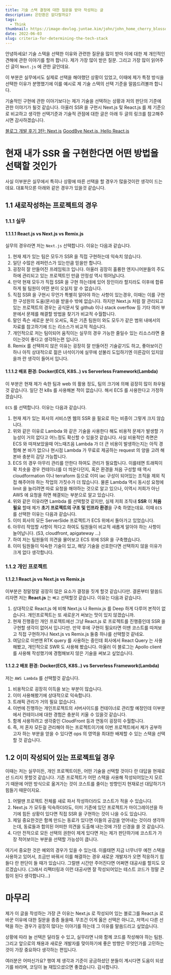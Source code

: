 ```yaml
---
title: 기술 스택 결정에 대한 질문을 받아 작성하는 글
description: 은탄환은 없다랄까요?
tags:
  - Think
thumbnail: https://image-devlog.juntae.kim/john/john_home_cherry_blossom.jpg
date: 2022-06-03
slug: criteria-for-determining-the-tech-stack
---
```


안녕하세요! 기술 스택을 선택한 이유와 관련한 질문을 많이 받아 이에 대한 제 개인적인 견해에 관한 이야기를 할까 합니다. 제가 가장 많이 받은 질문. 그리고 가장 많이 읽어주신 글이 ``Next.js`` 에 관한 글인데요.

이 부분은 실무에서도 실제로 선택을 해야했던 상황이 있었고, 이때에 제가 특정 방식을 선택한 이유가 분명했기에 이를 예시로 제 기술 스택의 선택 기준을 말씀드려볼까 합니다.

기술적인 구현에 관한 이야기보다는 제가 기술을 선택하는 상황과 저의 판단의 기준에 관한 이야기가 될것 같습니다. 아울러 SSR 을 구현시 Next.js 및 React.js 를 제 기준으로 비교하고 생각한 선택기준과 기술적 관점에 대한 글은 아래 두 글의 링크를 참고해주시면 감사하겠습니다.

[블로그 개발 후기 3탄: Next.js](https://devlog.juntae.kim/post/blog-development-review-3)
[GoodBye Next.js, Hello React.js](https://devlog.juntae.kim/post/good-bye-nextjs)

# 현재 내가 SSR 을 구현한다면 어떤 방법을 선택할 것인가
사실 이부분은 실무에서 특히나 상황에 따른 선택을 할 경우가 많을것이란 생각이 드는데요. 대표적으론 아래와 같은 경우가 있을것 같습니다.

## 1.1 새로작성하는 프로젝트의 경우
### 1.1.1 실무
#### 1.1.1.1 React.js vs Next.js vs Remix.js

실무의 경우라면 저는 ``Next.js`` 선택합니다. 이유는 다음과 같습니다.

1. 현재 제가 있는 팀은 모두가 SSR 을 직접 구현하는데 익숙치 않습니다.
2. 일단 수많은 레퍼런스가 있는만큼 믿을만 합니다.
3. 굉장히 잘 만들어진 프레임워크 입니다. 아울러 굉장히 훌륭한 엔지니어분들의 주도하에 관리되고 있는 프로젝트인 만큼 안정성 역시 뛰어납니다.
4. 만약 현재 모두가 직접 SSR 을 구현 하는데에 있어 장인이라 할지라도 이후에 합류하게 될 팀원이 어떤 분이 오실지 알 수 없습니다.
5. 직접 SSR 을 구현시 무언가 특별히 알아야 하는 사항이 있는경우, 이때는 이를 구현한 구성원의 도움(문서)을 받을수 밖에 없습니다. 하지만 Next.js 처럼 잘 관리되고 있는 프로젝트의 경우는 공식문서 및 github 이나 stack overflow 등 기타 여러 부분에서 문제를 해결할 방법을 찾기가 비교적 수월합니다.
6. 말인 즉슨 새로운 분이 오셔도, 혹은 기존 팀원이 와도 모두가 같은 범위 내에서의 자료를 참고하기에 드는 리소스가 비교적 적습니다.
7. 개인적으로 저는 팀이되어 움직이는 실무의 경우 가능한 줄일수 있는 리소스라면 줄이는것이 좋다고 생각하는편 입니다.
8. Remix 를 선택하지 않은 이유는 굉장히 잘 만들어진 기술같기도 하고, 좋아보이긴 하나 아직 상대적으로 젊은 녀석이기에 실무에 섣불리 도입하기엔 이른감이 있지않을까 란 생각이 들어서 입니다.

#### 1.1.1.2 배포 환경: Docker(ECS, K8S..) vs Serverless Framework(Lambda)
이 부분은 현재 제가 속한 팀과 web 의 활용 정도, 팀의 크기에 의해 굉장히 많이 좌우될것 같습니다. 일단 전 k8s 를 사용해본 적이 없습니다. 해서 ECS 를 사용한다고 가정하겠습니다.

``ECS`` 를 선택합니다. 이유는 다음과 같습니다.

1. 현재 제가 있는 회사의 서비스엔 웹의 SSR 을 필요로 하는 비중이 그렇게 크지 않습니다.
2. 위와 같은 이유로 Lambda 와 같은 기술을 사용한다 해도 비용적 문제가 발생할 가능성이 거의 없다고 어느정도 확신할 수 있을것 같습니다. 사실 비용적인 측면은 ECS 와 따져보았을때 어느때즈음 Lambda 가 더 큰 비용이 발생하는지는 아직 경험해 본 바가 없으나 현시점 Lambda 가 무료로 제공하는 request 의 양을 고려 해 본바 충분히 감당 가능합니다.
3. ECS 의 경우 아무리 관리를 안한다 하여도 관리가 필요합니다. 이를테면 트래픽이 확 치솟을 경우 컨테이너를 더 띄운다던지, 혹은 환경을 처음 구성할 때 역시 cloudformation 이나 terraform 등으로 이미 iac 구성이 되어있는 조직을 제외 직접 해주어야 하는 작업의 가짓수가 더 많습니다. 물론 Lambda 역시 동시성 요청에 limit 을 늘리려면 따로 요청을 해야하는 것으로 알고 있으나, 이역시 저희가 아닌 AWS 에 요청을 하면 해결되는 부분으로 알고 있습니다.
4. 위와 같은 이유라면 Lambda 를 선택할것 같지만, 실제 저희 조직내 **SSR** 이 **처음 필요** 할때 제가 **초기 프로젝트의 구조 및 인프라 환경**을 구축 하였는데요. 이때 ``ECS`` 를 선택한 이유는 다음과 같습니다.
5. 이미 회사의 모든 ServerSide 프로젝트가 ECS 위에서 돌아가고 있었습니다.
6. 아무리 작업할 사항이 적다고 하여도 팀원들이 비교적 새롭게 알아야 하는 사항이 늘어납니다. (S3, cloudfront, apigateway ...)
7. 하여 저는 팀원들의 의견을 물어보고 ECS 위에 SSR 을 구축했습니다.
8. 이미 팀원들이 익숙한 기술이 있고, 해당 기술을 선호한다면 선택하지 않을 이유가 크게 없다 생각합니다.

### 1.1.2 개인 프로젝트
#### 1.1.2.1 React.js vs Next.js vs Remix.js

이부분은 정말정말 굉장히 많은 요소가 결정을 짓게 할것 같습니다만. 결론부터 말씀드리자면 저는 **React.js** 는 ``빼고`` 선택할것 같습니다. 이유는 다음과 같습니다.

1. 상대적으로 React.js 에 비해 Next.js 나 Remix.js 를 Deep 하게 다루어 본적이 없습니다. 개인프로젝트는 또 새로운거 써보는 맛이 있지 않겠습니까.
2. 현재 진행중인 개인 프로젝트에선 그냥 React.js 로 프로젝트를 진행중인데 SSR 을 구현할 생각이 없어서 입니다만. 만약 후에 구현이 필요타면 이땐 코스트를 따져보고 직접 구현하거나 Next.js vs Remix.js 둘중 하나를 선택할것 같네요.
3. 여담으로 이번엔 RTK query 를 사용하는 중인데 회사에서 React Query 는 사용해봤고, 개인적으로 SWR 도 사용해 봤습니다. 아울러 이 블로그는 Apollo client 를 사용해 작성했기에 경험해보지 않은 기술을 써보고 싶었습니다.

#### 1.1.2.2 배포 환경: Docker(ECS, K8S..) vs Serverless Framework(Lambda)
저는 ``AWS Lambda`` 를 선택할것 같습니다.

1. 비용적으로 굉장히 이득을 보는 부분이 많습니다.
2. 이미 사용해봤기에 상대적으로 익숙합니다.
3. 트래픽 관리가 거의 필요 없습니다.
4. 이번에 진행하는 개인프로젝트의 서버사이드를 컨테이너로 관리할 예정인데 이부분에서 컨테이너에 대한 경험은 충분히 키울 수 있을것 같습니다.
5. 함께 사용하려고 생각중인 CloudFront 등과 연동이 굉장히 수월합니다.
6. 즉, 저 혼자 모든걸 관리해야 하는 프로젝트이기에 이번 프로젝트에서 제가 공부하고자 하는 부분을 얻을 수 있다면 ops 의 영역을 최대한 배제할 수 있는 스택을 선택할 것 같습니다.

## 1.2 이미 작성되어 있는 프로젝트일 경우
이때는 저는 실무이든, 개인 프로젝트이든, 어떤 기술을 선택할 것이다 란 대답을 현재로선 드리지 못할것 같습니다. 기존 프로젝트가 어떤 스택을 사용해 작성되어있는지 모르기 때문에 어떤 방식으로 옮겨가는 것이 코스트를 줄이는 방향인지 현재로선 대답하기가 힘들기 때문이지요.

1. 어떨땐 프로젝트 전체를 새로 파서 작성하더라도 코스트가 적을 수 있습니다.
2. Next.js 가 모두들 익숙하더라도, 이미 기존에 있던 프로젝트가 마이그레이션을 하기에 힘든 상황이 있다면 직접 SSR 을 구현하는 것이 나을 수도 있습니다.
3. 제일 중요한것은 함께 만드는 동료가 있다면 이들의 공감을 얻어내는 것이라 생각하는데, 동료들과 합의된 어떠한 의견을 도출해 내는것에 가장 신경을 쓸 것 같습니다.
4. 다만 전적으로 모든 선택의 권한이 제게 있다면 저는 제가 판단하기에 코스트가 가장 적어보이는 부분을 선택할 가능성이 큽니다.

여기서 중요한 것은 예외의 경우가 있을 수 있는데. 이를태면 지금 너무너무 예전 스택을 사용하고 있어서, 조금만 바꿔서 이를 해결하는 경우 새로운 개발자가 오면 적응하기 힘들다 란 판단이 들 때가 있습니다. 그럴땐 시간만 주어진다면 어쩌면 대공사를 할지도 모르겠습니다. (그래서 리펙터링과 이런 대공사엔 잘 작성되어있는 테스트 코드가 정말 큰 힘이 된다 생각합니다...)

# 마무리
제가 이 글을 작성하는 가장 큰 이유는 Next.js 로 작성되어 있는 블로그를 React.js 로 바꾼 이유에 대한 질문을 종종 들을때. 무조건 이게 옳은 선택은 아니고, 저역시 다른 선택을 하는 경우가 굉장히 많다는 이야기를 하는데 그 이유를 말씀드리고 싶었습니다.

상황에 따라 늘 선택은 달라질 수 있고, 실무라면 나와 함께 코드를 작성해야 하는 팀원. 그리고 앞으로의 채용과 새로운 개발자를 맞이하기에 좋은 방향은 무엇인가를 고민하는것이 가장 중요하다 생각하는 편입니다.

여러분은 어떠신가요? 행여 제 생각과 기준이 궁금하셨던 분들이 계시다면 도움이 되셨기를 바라며, 코딩이 늘 재밌으셨으면 좋겠습니다. 감사합니다.

